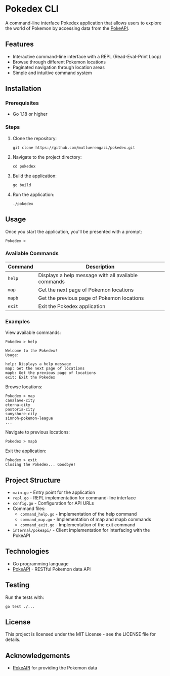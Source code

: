 # Pokedex CLI

A command-line interface Pokedex application that allows users to explore the world of Pokemon by accessing data from the [PokeAPI](https://pokeapi.co/).

## Features

- Interactive command-line interface with a REPL (Read-Eval-Print Loop)
- Browse through different Pokemon locations
- Paginated navigation through location areas
- Simple and intuitive command system

## Installation

### Prerequisites

- Go 1.18 or higher

### Steps

1. Clone the repository:
   ```
   git clone https://github.com/mutluerengazi/pokedex.git
   ```

2. Navigate to the project directory:
   ```
   cd pokedex
   ```

3. Build the application:
   ```
   go build
   ```

4. Run the application:
   ```
   ./pokedex
   ```

## Usage

Once you start the application, you'll be presented with a prompt:

```
Pokedex >
```

### Available Commands

| Command | Description |
|---------|-------------|
| `help`  | Displays a help message with all available commands |
| `map`   | Get the next page of Pokemon locations |
| `mapb`  | Get the previous page of Pokemon locations |
| `exit`  | Exit the Pokedex application |

### Examples

View available commands:
```
Pokedex > help

Welcome to the Pokedex!
Usage:

help: Displays a help message
map: Get the next page of locations
mapb: Get the previous page of locations
exit: Exit the Pokedex
```

Browse locations:
```
Pokedex > map
canalave-city
eterna-city
pastoria-city
sunyshore-city
sinnoh-pokemon-league
...
```

Navigate to previous locations:
```
Pokedex > mapb
```

Exit the application:
```
Pokedex > exit
Closing the Pokedex... Goodbye!
```

## Project Structure

- `main.go` - Entry point for the application
- `repl.go` - REPL implementation for command-line interface
- `config.go` - Configuration for API URLs
- Command files:
  - `command_help.go` - Implementation of the help command
  - `command_map.go` - Implementation of map and mapb commands
  - `command_exit.go` - Implementation of the exit command
- `internal/pokeapi/` - Client implementation for interfacing with the PokeAPI

## Technologies

- Go programming language
- [PokeAPI](https://pokeapi.co/) - RESTful Pokemon data API

## Testing

Run the tests with:

```
go test ./...
```

## License

This project is licensed under the MIT License - see the LICENSE file for details.

## Acknowledgements

- [PokeAPI](https://pokeapi.co/) for providing the Pokemon data